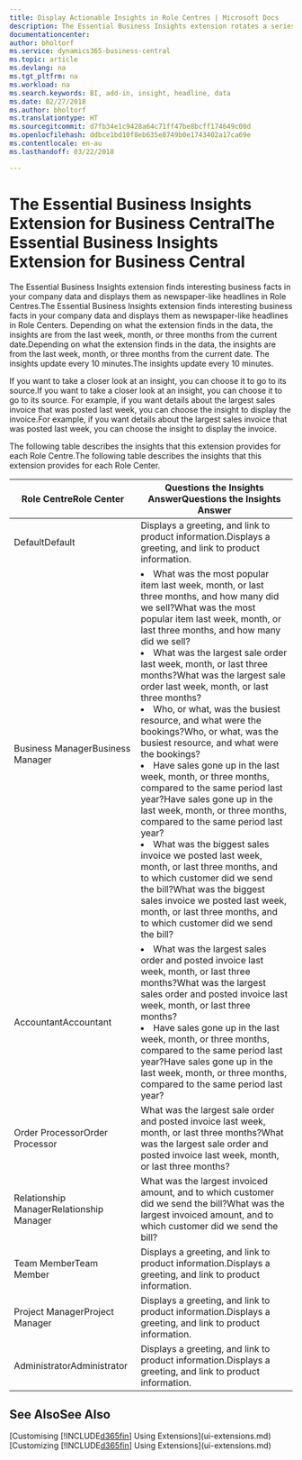 ```yaml
---
title: Display Actionable Insights in Role Centres | Microsoft Docs
description: The Essential Business Insights extension rotates a series of business insights on Role Centres.
documentationcenter: 
author: bholtorf
ms.service: dynamics365-business-central
ms.topic: article
ms.devlang: na
ms.tgt_pltfrm: na
ms.workload: na
ms.search.keywords: BI, add-in, insight, headline, data
ms.date: 02/27/2018
ms.author: bholtorf
ms.translationtype: HT
ms.sourcegitcommit: d7fb34e1c9428a64c71ff47be8bcff174649c00d
ms.openlocfilehash: ddbce1bd10f8eb635e8749b0e1743402a17ca69e
ms.contentlocale: en-au
ms.lasthandoff: 03/22/2018

---
```


# <a name="the-essential-business-insights-extension-for-business-central"></a><span data-ttu-id="8f164-103">The Essential Business Insights Extension for Business Central</span><span class="sxs-lookup"><span data-stu-id="8f164-103">The Essential Business Insights Extension for Business Central</span></span>
<span data-ttu-id="8f164-104">The Essential Business Insights extension finds interesting business facts in your company data and displays them as newspaper-like headlines in Role Centres.</span><span class="sxs-lookup"><span data-stu-id="8f164-104">The Essential Business Insights extension finds interesting business facts in your company data and displays them as newspaper-like headlines in Role Centers.</span></span> <span data-ttu-id="8f164-105">Depending on what the extension finds in the data, the insights are from the last week, month, or three months from the current date.</span><span class="sxs-lookup"><span data-stu-id="8f164-105">Depending on what the extension finds in the data, the insights are from the last week, month, or three months from the current date.</span></span> <span data-ttu-id="8f164-106">The insights update every 10 minutes.</span><span class="sxs-lookup"><span data-stu-id="8f164-106">The insights update every 10 minutes.</span></span>  

<span data-ttu-id="8f164-107">If you want to take a closer look at an insight, you can choose it to go to its source.</span><span class="sxs-lookup"><span data-stu-id="8f164-107">If you want to take a closer look at an insight, you can choose it to go to its source.</span></span> <span data-ttu-id="8f164-108">For example, if you want details about the largest sales invoice that was posted last week, you can choose the insight to display the invoice.</span><span class="sxs-lookup"><span data-stu-id="8f164-108">For example, if you want details about the largest sales invoice that was posted last week, you can choose the insight to display the invoice.</span></span>

<span data-ttu-id="8f164-109">The following table describes the insights that this extension provides for each Role Centre.</span><span class="sxs-lookup"><span data-stu-id="8f164-109">The following table describes the insights that this extension provides for each Role Center.</span></span>

|<span data-ttu-id="8f164-110">Role Centre</span><span class="sxs-lookup"><span data-stu-id="8f164-110">Role Center</span></span>|<span data-ttu-id="8f164-111">Questions the Insights Answer</span><span class="sxs-lookup"><span data-stu-id="8f164-111">Questions the Insights Answer</span></span>|
|----|-----|
|<span data-ttu-id="8f164-112">Default</span><span class="sxs-lookup"><span data-stu-id="8f164-112">Default</span></span>|<span data-ttu-id="8f164-113">Displays a greeting, and link to product information.</span><span class="sxs-lookup"><span data-stu-id="8f164-113">Displays a greeting, and link to product information.</span></span>|
|<span data-ttu-id="8f164-114">Business Manager</span><span class="sxs-lookup"><span data-stu-id="8f164-114">Business Manager</span></span>|<li> <span data-ttu-id="8f164-115">What was the most popular item last week, month, or last three months, and how many did we sell?</span><span class="sxs-lookup"><span data-stu-id="8f164-115">What was the most popular item last week, month, or last three months, and how many did we sell?</span></span><br><li> <span data-ttu-id="8f164-116">What was the largest sale order last week, month, or last three months?</span><span class="sxs-lookup"><span data-stu-id="8f164-116">What was the largest sale order last week, month, or last three months?</span></span><br><li> <span data-ttu-id="8f164-117">Who, or what, was the busiest resource, and what were the bookings?</span><span class="sxs-lookup"><span data-stu-id="8f164-117">Who, or what, was the busiest resource, and what were the bookings?</span></span><br><li> <span data-ttu-id="8f164-118">Have sales gone up in the last week, month, or three months, compared to the same period last year?</span><span class="sxs-lookup"><span data-stu-id="8f164-118">Have sales gone up in the last week, month, or three months, compared to the same period last year?</span></span><br><li> <span data-ttu-id="8f164-119">What was the biggest sales invoice we posted last week, month, or last three months, and to which customer did we send the bill?</span><span class="sxs-lookup"><span data-stu-id="8f164-119">What was the biggest sales invoice we posted last week, month, or last three months, and to which customer did we send the bill?</span></span></li> |
|<span data-ttu-id="8f164-120">Accountant</span><span class="sxs-lookup"><span data-stu-id="8f164-120">Accountant</span></span>|<li> <span data-ttu-id="8f164-121">What was the largest sales order and posted invoice last week, month, or last three months?</span><span class="sxs-lookup"><span data-stu-id="8f164-121">What was the largest sales order and posted invoice last week, month, or last three months?</span></span><br><li> <span data-ttu-id="8f164-122">Have sales gone up in the last week, month, or three months, compared to the same period last year?</span><span class="sxs-lookup"><span data-stu-id="8f164-122">Have sales gone up in the last week, month, or three months, compared to the same period last year?</span></span> |
|<span data-ttu-id="8f164-123">Order Processor</span><span class="sxs-lookup"><span data-stu-id="8f164-123">Order Processor</span></span>| <span data-ttu-id="8f164-124">What was the largest sale order and posted invoice last week, month, or last three months?</span><span class="sxs-lookup"><span data-stu-id="8f164-124">What was the largest sale order and posted invoice last week, month, or last three months?</span></span>|
|<span data-ttu-id="8f164-125">Relationship Manager</span><span class="sxs-lookup"><span data-stu-id="8f164-125">Relationship Manager</span></span>| <span data-ttu-id="8f164-126">What was the largest invoiced amount, and to which customer did we send the bill?</span><span class="sxs-lookup"><span data-stu-id="8f164-126">What was the largest invoiced amount, and to which customer did we send the bill?</span></span>|
|<span data-ttu-id="8f164-127">Team Member</span><span class="sxs-lookup"><span data-stu-id="8f164-127">Team Member</span></span>| <span data-ttu-id="8f164-128">Displays a greeting, and link to product information.</span><span class="sxs-lookup"><span data-stu-id="8f164-128">Displays a greeting, and link to product information.</span></span>|
|<span data-ttu-id="8f164-129">Project Manager</span><span class="sxs-lookup"><span data-stu-id="8f164-129">Project Manager</span></span>| <span data-ttu-id="8f164-130">Displays a greeting, and link to product information.</span><span class="sxs-lookup"><span data-stu-id="8f164-130">Displays a greeting, and link to product information.</span></span>|
|<span data-ttu-id="8f164-131">Administrator</span><span class="sxs-lookup"><span data-stu-id="8f164-131">Administrator</span></span>| <span data-ttu-id="8f164-132">Displays a greeting, and link to product information.</span><span class="sxs-lookup"><span data-stu-id="8f164-132">Displays a greeting, and link to product information.</span></span>|

## <a name="see-also"></a><span data-ttu-id="8f164-133">See Also</span><span class="sxs-lookup"><span data-stu-id="8f164-133">See Also</span></span>
<span data-ttu-id="8f164-134">[Customising [!INCLUDE[d365fin](includes/d365fin_md.md)] Using Extensions](ui-extensions.md)</span><span class="sxs-lookup"><span data-stu-id="8f164-134">[Customizing [!INCLUDE[d365fin](includes/d365fin_md.md)] Using Extensions](ui-extensions.md)</span></span>
